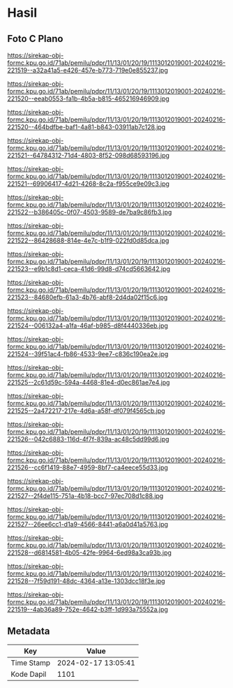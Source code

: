 # Hasil

## Foto C Plano

https://sirekap-obj-formc.kpu.go.id/71ab/pemilu/pdpr/11/13/01/20/19/1113012019001-20240216-221519--a32a41a5-e426-457e-b773-719e0e855237.jpg

https://sirekap-obj-formc.kpu.go.id/71ab/pemilu/pdpr/11/13/01/20/19/1113012019001-20240216-221520--eeab0553-fa1b-4b5a-b815-465216946909.jpg

https://sirekap-obj-formc.kpu.go.id/71ab/pemilu/pdpr/11/13/01/20/19/1113012019001-20240216-221520--464bdfbe-baf1-4a81-b843-03911ab7c128.jpg

https://sirekap-obj-formc.kpu.go.id/71ab/pemilu/pdpr/11/13/01/20/19/1113012019001-20240216-221521--64784312-71d4-4803-8f52-098d68593196.jpg

https://sirekap-obj-formc.kpu.go.id/71ab/pemilu/pdpr/11/13/01/20/19/1113012019001-20240216-221521--69906417-4d21-4268-8c2a-f955ce9e09c3.jpg

https://sirekap-obj-formc.kpu.go.id/71ab/pemilu/pdpr/11/13/01/20/19/1113012019001-20240216-221522--b386405c-0f07-4503-9589-de7ba9c86fb3.jpg

https://sirekap-obj-formc.kpu.go.id/71ab/pemilu/pdpr/11/13/01/20/19/1113012019001-20240216-221522--86428688-814e-4e7c-b1f9-022fd0d85dca.jpg

https://sirekap-obj-formc.kpu.go.id/71ab/pemilu/pdpr/11/13/01/20/19/1113012019001-20240216-221523--e9b1c8d1-ceca-41d6-99d8-d74cd5663642.jpg

https://sirekap-obj-formc.kpu.go.id/71ab/pemilu/pdpr/11/13/01/20/19/1113012019001-20240216-221523--84680efb-61a3-4b76-abf8-2d4da02f15c6.jpg

https://sirekap-obj-formc.kpu.go.id/71ab/pemilu/pdpr/11/13/01/20/19/1113012019001-20240216-221524--006132a4-a1fa-46af-b985-d8f4440336eb.jpg

https://sirekap-obj-formc.kpu.go.id/71ab/pemilu/pdpr/11/13/01/20/19/1113012019001-20240216-221524--39f51ac4-fb86-4533-9ee7-c836c190ea2e.jpg

https://sirekap-obj-formc.kpu.go.id/71ab/pemilu/pdpr/11/13/01/20/19/1113012019001-20240216-221525--2c61d59c-594a-4468-81e4-d0ec861ae7e4.jpg

https://sirekap-obj-formc.kpu.go.id/71ab/pemilu/pdpr/11/13/01/20/19/1113012019001-20240216-221525--2a472217-217e-4d6a-a58f-df079f4565cb.jpg

https://sirekap-obj-formc.kpu.go.id/71ab/pemilu/pdpr/11/13/01/20/19/1113012019001-20240216-221526--042c6883-116d-4f7f-839a-ac48c5dd99d6.jpg

https://sirekap-obj-formc.kpu.go.id/71ab/pemilu/pdpr/11/13/01/20/19/1113012019001-20240216-221526--cc6f1419-88e7-4959-8bf7-ca4eece55d33.jpg

https://sirekap-obj-formc.kpu.go.id/71ab/pemilu/pdpr/11/13/01/20/19/1113012019001-20240216-221527--2f4de115-751a-4b18-bcc7-97ec708d1c88.jpg

https://sirekap-obj-formc.kpu.go.id/71ab/pemilu/pdpr/11/13/01/20/19/1113012019001-20240216-221527--26ee6cc1-d1a9-4566-8441-a6a0d41a5763.jpg

https://sirekap-obj-formc.kpu.go.id/71ab/pemilu/pdpr/11/13/01/20/19/1113012019001-20240216-221528--d6814581-4b05-42fe-9964-6ed98a3ca93b.jpg

https://sirekap-obj-formc.kpu.go.id/71ab/pemilu/pdpr/11/13/01/20/19/1113012019001-20240216-221528--7f59d191-48dc-4364-a13e-1303dcc18f3e.jpg

https://sirekap-obj-formc.kpu.go.id/71ab/pemilu/pdpr/11/13/01/20/19/1113012019001-20240216-221519--4ab36a89-752e-4642-b3ff-1d993a75552a.jpg


## Metadata

| Key        | Value               |
| ---------- | ------------------- |
| Time Stamp | 2024-02-17 13:05:41 |
| Kode Dapil | 1101                |



